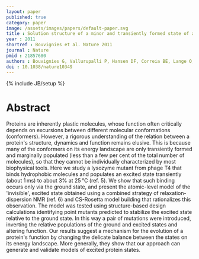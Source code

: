 ```yaml
---
layout: paper
published: true
category: paper
image: /assets/images/papers/default-paper.svg
title : Solution structure of a minor and transiently formed state of a T4 lysozyme mutant
year : 2011
shortref : Bouvignies et al. Nature 2011
journal : Nature
pmid : 21857680
authors : Bouvignies G, Vallurupalli P, Hansen DF, Correia BE, Lange O, Bah A, Vernon RM, Dahlquist FW, Baker D, Kay LE
doi : 10.1038/nature10349
---
```

{% include JB/setup %}

# Abstract

Proteins are inherently plastic molecules, whose function often critically depends on excursions between different molecular conformations (conformers). However, a rigorous understanding of the relation between a protein's structure, dynamics and function remains elusive. This is because many of the conformers on its energy landscape are only transiently formed and marginally populated (less than a few per cent of the total number of molecules), so that they cannot be individually characterized by most biophysical tools. Here we study a lysozyme mutant from phage T4 that binds hydrophobic molecules and populates an excited state transiently (about 1 ms) to about 3% at 25 °C (ref. 5). We show that such binding occurs only via the ground state, and present the atomic-level model of the 'invisible', excited state obtained using a combined strategy of relaxation-dispersion NMR (ref. 6) and CS-Rosetta model building that rationalizes this observation. The model was tested using structure-based design calculations identifying point mutants predicted to stabilize the excited state relative to the ground state. In this way a pair of mutations were introduced, inverting the relative populations of the ground and excited states and altering function. Our results suggest a mechanism for the evolution of a protein's function by changing the delicate balance between the states on its energy landscape. More generally, they show that our approach can generate and validate models of excited protein states.